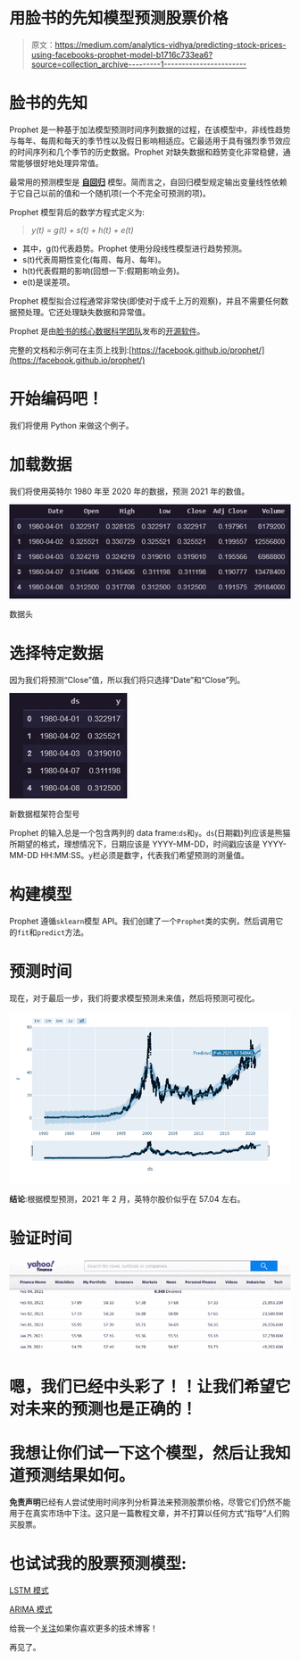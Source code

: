 # 用脸书的先知模型预测股票价格

> 原文：<https://medium.com/analytics-vidhya/predicting-stock-prices-using-facebooks-prophet-model-b1716c733ea6?source=collection_archive---------1----------------------->

# 脸书的先知

Prophet 是一种基于加法模型预测时间序列数据的过程，在该模型中，非线性趋势与每年、每周和每天的季节性以及假日影响相适应。它最适用于具有强烈季节效应的时间序列和几个季节的历史数据。Prophet 对缺失数据和趋势变化非常稳健，通常能够很好地处理异常值。

最常用的预测模型是 [**自回归**](https://en.wikipedia.org/wiki/Autoregressive_model) 模型。简而言之，自回归模型规定输出变量线性依赖于它自己以前的值和一个随机项(一个不完全可预测的项)。

Prophet 模型背后的数学方程式定义为:

> *y(t) = g(t) + s(t) + h(t) + e(t)*

*   其中，g(t)代表趋势。Prophet 使用分段线性模型进行趋势预测。
*   s(t)代表周期性变化(每周、每月、每年)。
*   h(t)代表假期的影响(回想一下:假期影响业务)。
*   e(t)是误差项。

Prophet 模型拟合过程通常非常快(即使对于成千上万的观察)，并且不需要任何数据预处理。它还处理缺失数据和异常值。

Prophet 是由[脸书的核心数据科学团队](https://research.fb.com/category/data-science/)发布的[开源软件](https://code.facebook.com/projects/%3E)。

完整的文档和示例可在主页上找到:[https://facebook.github.io/prophet/](https://facebook.github.io/prophet/)

# 开始编码吧！

我们将使用 Python 来做这个例子。

# **加载数据**

我们将使用英特尔 1980 年至 2020 年的数据，预测 2021 年的数值。

![](img/c49213578760d3287807524a9bb3998f.png)

数据头

# 选择特定数据

因为我们将预测“Close”值，所以我们将只选择“Date”和“Close”列。

![](img/9585e6ba116ed136a25eb8938ed57760.png)

新数据框架符合型号

Prophet 的输入总是一个包含两列的 data frame:`ds`和`y`。`ds`(日期戳)列应该是熊猫所期望的格式，理想情况下，日期应该是 YYYY-MM-DD，时间戳应该是 YYYY-MM-DD HH:MM:SS。`y`栏必须是数字，代表我们希望预测的测量值。

# 构建模型

Prophet 遵循`sklearn`模型 API。我们创建了一个`Prophet`类的实例，然后调用它的`fit`和`predict`方法。

# 预测时间

现在，对于最后一步，我们将要求模型预测未来值，然后将预测可视化。

![](img/f12ed8b27fe34e813e14a535ab273dd7.png)

**结论**:根据模型预测，2021 年 2 月，英特尔股价似乎在 57.04 左右。

# 验证时间

![](img/9d5699325f04413a07f6855af7f02d62.png)

# 嗯，我们已经中头彩了！！让我们希望它对未来的预测也是正确的！

# 我想让你们试一下这个模型，然后让我知道预测结果如何。

**免责声明**已经有人尝试使用时间序列分析算法来预测股票价格，尽管它们仍然不能用于在真实市场中下注。这只是一篇教程文章，并不打算以任何方式“指导”人们购买股票。

# 也试试我的股票预测模型:

[LSTM 模式](/analytics-vidhya/time-series-forecasting-predicting-apple-stock-price-using-an-lstm-model-f1bb73bd8a80)

[ARIMA 模式](/analytics-vidhya/time-series-forecasting-predicting-microsoft-msft-stock-prices-using-arima-model-be1c45961739)

给我一个[关注](https://rohan09.medium.com/)如果你喜欢更多的技术博客！

再见了。
